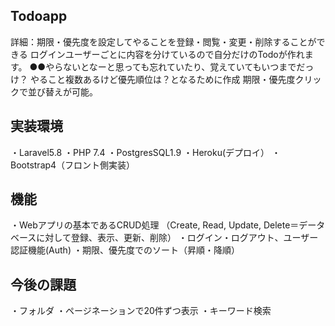## Todoapp
詳細：期限・優先度を設定してやることを登録・閲覧・変更・削除することができる
ログインユーザーごとに内容を分けているので自分だけのTodoが作れます。
●●やらないとなーと思っても忘れていたり、覚えていてもいつまでだっけ？
やること複数あるけど優先順位は？となるために作成
期限・優先度クリックで並び替えが可能。

## 実装環境
・Laravel5.8
・PHP 7.4
・PostgresSQL1.9
・Heroku(デプロイ）
・Bootstrap4（フロント側実装）

## 機能
・Webアプリの基本であるCRUD処理
（Create, Read, Update, Delete＝データベースに対して登録、表示、更新、削除）
・ログイン・ログアウト、ユーザー認証機能(Auth)
・期限、優先度でのソート（昇順・降順）



## 今後の課題
・フォルダ
・ページネーションで20件ずつ表示
・キーワード検索
